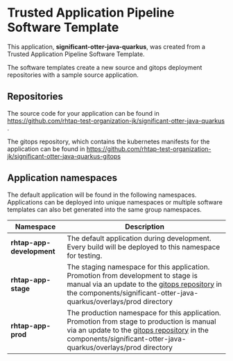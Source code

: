 # Trusted Application Pipeline Software Template

This application, **significant-otter-java-quarkus**, was created from a Trusted Application Pipeline Software Template.

The software templates create a new source and gitops deployment repositories with a sample source application. 

## Repositories

The source code for your application can be found in [https://github.com/rhtap-test-organization-jk/significant-otter-java-quarkus ](https://github.com/rhtap-test-organization-jk/significant-otter-java-quarkus ).
 
The gitops repository, which contains the kubernetes manifests for the application can be found in 
[https://github.com/rhtap-test-organization-jk/significant-otter-java-quarkus-gitops ](https://github.com/rhtap-test-organization-jk/significant-otter-java-quarkus-gitops ) 

## Application namespaces 

The default application will be found in the following namespaces. Applications can be deployed into unique namespaces or multiple software templates can also bet generated into the same group namespaces.  

|  Namespace   |  Description   |  
| -------- | -------- |   
| **rhtap-app-development** | The default application during development. Every build will be deployed to this namespace for testing. | 
| **rhtap-app-stage** | The staging namespace for this application. Promotion from development to stage is manual via an update to the [gitops repository](https://github.com/rhtap-test-organization-jk/significant-otter-java-quarkus-gitops ) in the components/significant-otter-java-quarkus/overlays/prod directory |  
| **rhtap-app-prod** | The production namespace for this application. Promotion from stage to production is manual via an update to the [gitops repository](https://github.com/rhtap-test-organization-jk/significant-otter-java-quarkus-gitops ) in the components/significant-otter-java-quarkus/overlays/prod directory | 